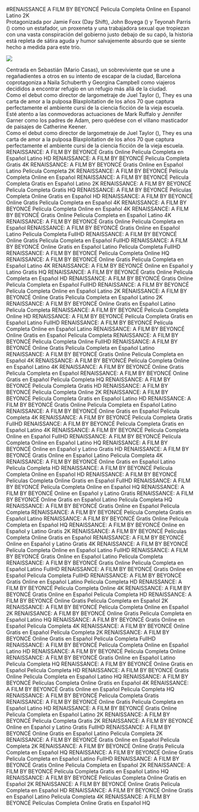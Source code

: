 #RENAISSANCE A FILM BY BEYONCÉ Pelicula Completa Online en Espanol Latino 2K  
Protagonizada por Jamie Foxx (Day Shift), John Boyega () y Teyonah Parris () como un estafador, un proxeneta y una trabajadora sexual que tropiezan con una vasta conspiración del gobierno justo debajo de su capó, la historia está repleta de sátira aguda y humor salvajemente absurdo que se siente hecho a medida para este trío.  
  
[![](https://i.imgur.com/qSNzIqt.png)](https://movie.rssnews.media/dRHIWQo.php)  
  
Centrada en Sebastián (Mario Casas), un sobreviviente que se une a regañadientes a otros en su intento de escapar de la ciudad,  Barcelona coprotagoniza a Naila Schuberth y Georgina Campbell como viajeros decididos a encontrar refugio en un refugio más allá de la ciudad.  
Como el debut como director de largometraje de Juel Taylor (), They  es una carta de amor a la pulposa Blaxploitation de los años 70 que captura perfectamente el ambiente cursi de la ciencia ficción de la vieja escuela.  
Esté atento a las conmovedoras actuaciones de Mark Ruffalo y Jennifer Garner como los padres de Adam, pero quédese con el villano masticador de paisajes de Catherine Keener.  
Como el debut como director de largometraje de Juel Taylor (), They  es una carta de amor a la pulposa Blaxploitation de los años 70 que captura perfectamente el ambiente cursi de la ciencia ficción de la vieja escuela.  
RENAISSANCE: A FILM BY BEYONCÉ Gratis Online Pelicula Completa en Español Latino HD
RENAISSANCE: A FILM BY BEYONCÉ Pelicula Completa Gratis 4K
RENAISSANCE: A FILM BY BEYONCÉ Gratis Online en Español Latino Pelicula Completa 2K
RENAISSANCE: A FILM BY BEYONCÉ Película Completa Online en Español
RENAISSANCE: A FILM BY BEYONCÉ Película Completa Gratis en Español Latino 2K
RENAISSANCE: A FILM BY BEYONCÉ Pelicula Completa Gratis HQ
RENAISSANCE: A FILM BY BEYONCÉ Películas Completa Online Gratis en Español HD
RENAISSANCE: A FILM BY BEYONCÉ Online Gratis Pelicula Completa en Español 4K
RENAISSANCE: A FILM BY BEYONCÉ Película Completa Online en Español 4K
RENAISSANCE: A FILM BY BEYONCÉ Gratis Online Pelicula Completa en Español Latino 4K
RENAISSANCE: A FILM BY BEYONCÉ Gratis Online Pelicula Completa en Español
RENAISSANCE: A FILM BY BEYONCÉ Gratis Online en Español Latino Pelicula Completa FullHD
RENAISSANCE: A FILM BY BEYONCÉ Online Gratis Pelicula Completa en Español FullHD
RENAISSANCE: A FILM BY BEYONCÉ Online Gratis en Español Latino Pelicula Completa FullHD
RENAISSANCE: A FILM BY BEYONCÉ Pelicula Completa Online HQ
RENAISSANCE: A FILM BY BEYONCÉ Online Gratis Pelicula Completa en Español Latino 4K
RENAISSANCE: A FILM BY BEYONCÉ Online en Español y Latino Gratis HQ
RENAISSANCE: A FILM BY BEYONCÉ Gratis Online Pelicula Completa en Español HD
RENAISSANCE: A FILM BY BEYONCÉ Gratis Online Pelicula Completa en Español FullHD
RENAISSANCE: A FILM BY BEYONCÉ Película Completa Online en Español Latino 2K
RENAISSANCE: A FILM BY BEYONCÉ Online Gratis Pelicula Completa en Español Latino 2K
RENAISSANCE: A FILM BY BEYONCÉ Online Gratis en Español Latino Pelicula Completa
RENAISSANCE: A FILM BY BEYONCÉ Pelicula Completa Online HD
RENAISSANCE: A FILM BY BEYONCÉ Película Completa Gratis en Español Latino FullHD
RENAISSANCE: A FILM BY BEYONCÉ Película Completa Online en Español Latino
RENAISSANCE: A FILM BY BEYONCÉ Online Gratis en Español Pelicula Completa
RENAISSANCE: A FILM BY BEYONCÉ Pelicula Completa Online FullHD
RENAISSANCE: A FILM BY BEYONCÉ Online Gratis Pelicula Completa en Español Latino
RENAISSANCE: A FILM BY BEYONCÉ Gratis Online Pelicula Completa en Español 4K
RENAISSANCE: A FILM BY BEYONCÉ Película Completa Online en Español Latino 4K
RENAISSANCE: A FILM BY BEYONCÉ Online Gratis Pelicula Completa en Español
RENAISSANCE: A FILM BY BEYONCÉ Online Gratis en Español Pelicula Completa HQ
RENAISSANCE: A FILM BY BEYONCÉ Pelicula Completa Gratis HD
RENAISSANCE: A FILM BY BEYONCÉ Pelicula Completa Online 2K
RENAISSANCE: A FILM BY BEYONCÉ Película Completa Gratis en Español Latino HD
RENAISSANCE: A FILM BY BEYONCÉ Gratis Online Pelicula Completa en Español Latino
RENAISSANCE: A FILM BY BEYONCÉ Online Gratis en Español Pelicula Completa 4K
RENAISSANCE: A FILM BY BEYONCÉ Pelicula Completa Gratis FullHD
RENAISSANCE: A FILM BY BEYONCÉ Película Completa Gratis en Español Latino 4K
RENAISSANCE: A FILM BY BEYONCÉ Película Completa Online en Español FullHD
RENAISSANCE: A FILM BY BEYONCÉ Película Completa Online en Español Latino HQ
RENAISSANCE: A FILM BY BEYONCÉ Online en Español y Latino Gratis HD
RENAISSANCE: A FILM BY BEYONCÉ Gratis Online en Español Latino Pelicula Completa 4K
RENAISSANCE: A FILM BY BEYONCÉ Online Gratis en Español Latino Pelicula Completa HD
RENAISSANCE: A FILM BY BEYONCÉ Película Completa Online en Español HD
RENAISSANCE: A FILM BY BEYONCÉ Películas Completa Online Gratis en Español FullHD
RENAISSANCE: A FILM BY BEYONCÉ Película Completa Online en Español HQ
RENAISSANCE: A FILM BY BEYONCÉ Online en Español y Latino Gratis
RENAISSANCE: A FILM BY BEYONCÉ Online Gratis en Español Latino Pelicula Completa HQ
RENAISSANCE: A FILM BY BEYONCÉ Gratis Online en Español Pelicula Completa
RENAISSANCE: A FILM BY BEYONCÉ Película Completa Gratis en Español Latino
RENAISSANCE: A FILM BY BEYONCÉ Gratis Online Pelicula Completa en Español HQ
RENAISSANCE: A FILM BY BEYONCÉ Online en Español y Latino Gratis 2K
RENAISSANCE: A FILM BY BEYONCÉ Películas Completa Online Gratis en Español
RENAISSANCE: A FILM BY BEYONCÉ Online en Español y Latino Gratis 4K
RENAISSANCE: A FILM BY BEYONCÉ Película Completa Online en Español Latino FullHD
RENAISSANCE: A FILM BY BEYONCÉ Gratis Online en Español Latino Pelicula Completa
RENAISSANCE: A FILM BY BEYONCÉ Gratis Online Pelicula Completa en Español Latino FullHD
RENAISSANCE: A FILM BY BEYONCÉ Gratis Online en Español Pelicula Completa FullHD
RENAISSANCE: A FILM BY BEYONCÉ Gratis Online en Español Latino Pelicula Completa HD
RENAISSANCE: A FILM BY BEYONCÉ Pelicula Completa Online 4K
RENAISSANCE: A FILM BY BEYONCÉ Gratis Online en Español Pelicula Completa HD
RENAISSANCE: A FILM BY BEYONCÉ Online Gratis Pelicula Completa en Español 2K
RENAISSANCE: A FILM BY BEYONCÉ Película Completa Online en Español 2K
RENAISSANCE: A FILM BY BEYONCÉ Online Gratis Pelicula Completa en Español Latino HQ
RENAISSANCE: A FILM BY BEYONCÉ Gratis Online en Español Pelicula Completa 4K
RENAISSANCE: A FILM BY BEYONCÉ Online Gratis en Español Pelicula Completa 2K
RENAISSANCE: A FILM BY BEYONCÉ Online Gratis en Español Pelicula Completa FullHD
RENAISSANCE: A FILM BY BEYONCÉ Película Completa Online en Español Latino HD
RENAISSANCE: A FILM BY BEYONCÉ Pelicula Completa Online
RENAISSANCE: A FILM BY BEYONCÉ Gratis Online en Español Latino Pelicula Completa HQ
RENAISSANCE: A FILM BY BEYONCÉ Online Gratis en Español Pelicula Completa HD
RENAISSANCE: A FILM BY BEYONCÉ Gratis Online Pelicula Completa en Español Latino HQ
RENAISSANCE: A FILM BY BEYONCÉ Películas Completa Online Gratis en Español 4K
RENAISSANCE: A FILM BY BEYONCÉ Gratis Online en Español Pelicula Completa HQ
RENAISSANCE: A FILM BY BEYONCÉ Pelicula Completa Gratis
RENAISSANCE: A FILM BY BEYONCÉ Online Gratis Pelicula Completa en Español Latino HD
RENAISSANCE: A FILM BY BEYONCÉ Gratis Online Pelicula Completa en Español Latino 2K
RENAISSANCE: A FILM BY BEYONCÉ Pelicula Completa Gratis 2K
RENAISSANCE: A FILM BY BEYONCÉ Online en Español y Latino Gratis FullHD
RENAISSANCE: A FILM BY BEYONCÉ Online Gratis en Español Latino Pelicula Completa 2K
RENAISSANCE: A FILM BY BEYONCÉ Gratis Online en Español Pelicula Completa 2K
RENAISSANCE: A FILM BY BEYONCÉ Online Gratis Pelicula Completa en Español HQ
RENAISSANCE: A FILM BY BEYONCÉ Online Gratis Pelicula Completa en Español Latino FullHD
RENAISSANCE: A FILM BY BEYONCÉ Gratis Online Pelicula Completa en Español 2K
RENAISSANCE: A FILM BY BEYONCÉ Película Completa Gratis en Español Latino HQ
RENAISSANCE: A FILM BY BEYONCÉ Películas Completa Online Gratis en Español 2K
RENAISSANCE: A FILM BY BEYONCÉ Online Gratis Pelicula Completa en Español HD
RENAISSANCE: A FILM BY BEYONCÉ Online Gratis en Español Latino Pelicula Completa 4K
RENAISSANCE: A FILM BY BEYONCÉ Películas Completa Online Gratis en Español HQ